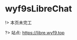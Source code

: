 # wyf9sLibreChat

!> 本页未完工

?> 站点: <https://libre.wyf9.top>

<!-- tabs:start -->



<!-- tabs:end -->